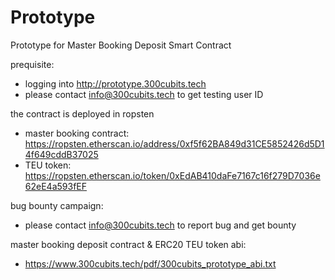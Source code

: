 # Prototype
Prototype for Master Booking Deposit Smart Contract

prequisite:  
* logging into http://prototype.300cubits.tech
* please contact info@300cubits.tech to get testing user ID
  
the contract is deployed in ropsten  
* master booking contract: https://ropsten.etherscan.io/address/0xf5f62BA849d31CE5852426d5D14f649cddB37025
* TEU token: https://ropsten.etherscan.io/token/0xEdAB410daFe7167c16f279D7036e62eE4a593fEF  

bug bounty campaign:
 * please contact info@300cubits.tech to report bug and get bounty

master booking deposit contract & ERC20 TEU token abi:
* https://www.300cubits.tech/pdf/300cubits_prototype_abi.txt
